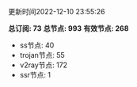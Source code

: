 更新时间2022-12-10 23:55:26

**总订阅: 73**
**总节点: 993**
**有效节点: 268**
- ss节点: 40
- trojan节点: 55
- v2ray节点: 172
- ssr节点: 1
